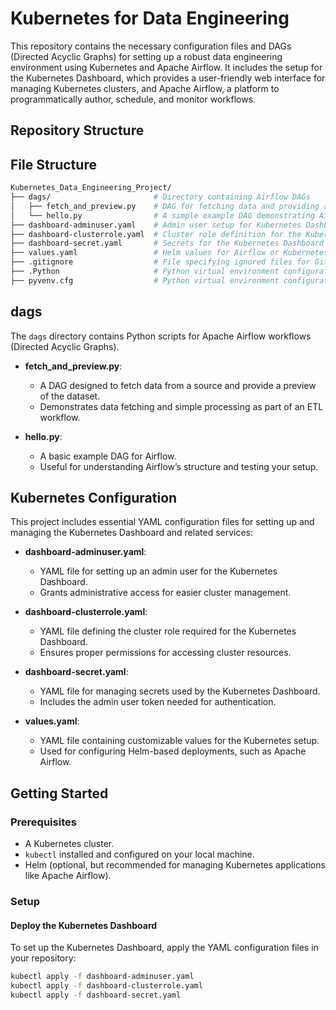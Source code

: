 # Kubernetes for Data Engineering

This repository contains the necessary configuration files and DAGs (Directed Acyclic Graphs) for setting up a robust data engineering environment using Kubernetes and Apache Airflow. It includes the setup for the Kubernetes Dashboard, which provides a user-friendly web interface for managing Kubernetes clusters, and Apache Airflow, a platform to programmatically author, schedule, and monitor workflows.

## Repository Structure
## File Structure

```bash
Kubernetes_Data_Engineering_Project/
├── dags/                       # Directory containing Airflow DAGs
│   ├── fetch_and_preview.py    # DAG for fetching data and providing a preview
│   └── hello.py                # A simple example DAG demonstrating Airflow basics
├── dashboard-adminuser.yaml    # Admin user setup for Kubernetes Dashboard
├── dashboard-clusterrole.yaml  # Cluster role definition for the Kubernetes Dashboard
├── dashboard-secret.yaml       # Secrets for the Kubernetes Dashboard
├── values.yaml                 # Helm values for Airflow or Kubernetes setup
├── .gitignore                  # File specifying ignored files for Git
├── .Python                     # Python virtual environment configuration
├── pyvenv.cfg                  # Python virtual environment configuration details
```

## dags

The `dags` directory contains Python scripts for Apache Airflow workflows (Directed Acyclic Graphs).

- **fetch_and_preview.py**:
  - A DAG designed to fetch data from a source and provide a preview of the dataset.
  - Demonstrates data fetching and simple processing as part of an ETL workflow.

- **hello.py**:
  - A basic example DAG for Airflow.
  - Useful for understanding Airflow’s structure and testing your setup.
 
## Kubernetes Configuration

This project includes essential YAML configuration files for setting up and managing the Kubernetes Dashboard and related services:

- **dashboard-adminuser.yaml**:
  - YAML file for setting up an admin user for the Kubernetes Dashboard.
  - Grants administrative access for easier cluster management.

- **dashboard-clusterrole.yaml**:
  - YAML file defining the cluster role required for the Kubernetes Dashboard.
  - Ensures proper permissions for accessing cluster resources.

- **dashboard-secret.yaml**:
  - YAML file for managing secrets used by the Kubernetes Dashboard.
  - Includes the admin user token needed for authentication.

- **values.yaml**:
  - YAML file containing customizable values for the Kubernetes setup.
  - Used for configuring Helm-based deployments, such as Apache Airflow.


## Getting Started

### Prerequisites

- A Kubernetes cluster.
- `kubectl` installed and configured on your local machine.
- Helm (optional, but recommended for managing Kubernetes applications like Apache Airflow).

### Setup

#### Deploy the Kubernetes Dashboard

To set up the Kubernetes Dashboard, apply the YAML configuration files in your repository:

```bash
kubectl apply -f dashboard-adminuser.yaml
kubectl apply -f dashboard-clusterrole.yaml
kubectl apply -f dashboard-secret.yaml
```



